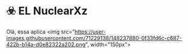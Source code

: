 # :biohazard:	 EL NuclearXz
Olá, essa aplica
<img src="https://user-images.githubusercontent.com/71229138/148237880-0f33fd6c-c687-422b-b14a-d0e82322a202.png", width="150px">
